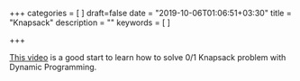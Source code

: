 +++
categories = [
]
draft=false
date = "2019-10-06T01:06:51+03:30"
title = "Knapsack"
description = ""
keywords = [
]

+++

[This video](https://www.youtube.com/watch?v=8LusJS5-AGo) is a good start to learn how to solve 0/1 Knapsack problem with Dynamic Programming.
